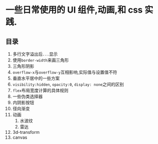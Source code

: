 # 一些日常使用的 UI 组件,动画,和 css 实践.

## 目录

1. 多行文字溢出后`...`显示
2. 使用`border-width`来画三角形
3. 三角形阴影
4. `overflow-x`与`overflow-y`互相影响,实际值与设置值不符
5. 垂直水平居中的一些方案
6. `visibility:hidden`, `opacity:0`, `display: none`之间的区别
7. `flex`布局宽度计算的具体规则
8. 一些伪类选择器
9. 内阴影按钮
10. 径向渐变
11. 动画
    1. 水波纹
    2. 雷达
12.  3d-transform
13.  canvas
